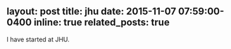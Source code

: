 layout: post
title: jhu
date: 2015-11-07 07:59:00-0400
inline: true
related_posts: true
---

I have started at JHU.
